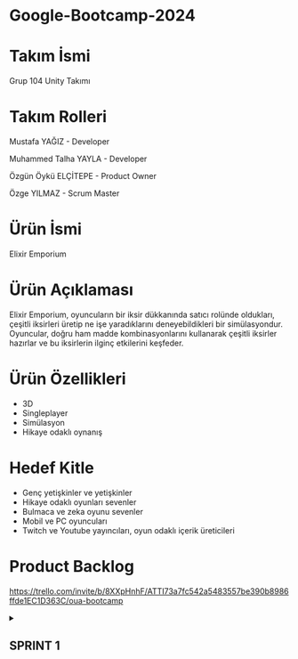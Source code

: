 # Google-Bootcamp-2024

# Takım İsmi
Grup 104 Unity Takımı

# Takım Rolleri
Mustafa YAĞIZ - Developer  

Muhammed Talha YAYLA - Developer 

Özgün Öykü ELÇİTEPE - Product Owner  

Özge YILMAZ - Scrum Master  

# Ürün İsmi
Elixir Emporium

# Ürün Açıklaması
Elixir Emporium, oyuncuların bir iksir dükkanında satıcı rolünde oldukları, çeşitli iksirleri üretip ne işe yaradıklarını deneyebildikleri bir simülasyondur. Oyuncular, doğru ham madde kombinasyonlarını kullanarak çeşitli iksirler hazırlar ve bu iksirlerin ilginç etkilerini keşfeder. 

# Ürün Özellikleri
- 3D
- Singleplayer
- Simülasyon
- Hikaye odaklı oynanış

# Hedef Kitle
- Genç yetişkinler ve yetişkinler
- Hikaye odaklı oyunları sevenler
- Bulmaca ve zeka oyunu sevenler
- Mobil ve PC oyuncuları
- Twitch ve Youtube yayıncıları, oyun odaklı içerik üreticileri

# Product Backlog
https://trello.com/invite/b/8XXpHnhF/ATTI73a7fc542a5483557be390b8986ffde1EC1D363C/oua-bootcamp

<details>
   <summary><h2> SPRINT 1 </h2></summary>
   
   
   # SPRINT 1
   - **Puan tamamlama mantığı:** Süreç boyunca tamamlanması planan toplam sprint puanı 34 olarak belirlenmiştir. İlk sprintte hedefin 10 puanlık kısmının bitirilmesi planlanmış ve hedefe ulaşılmıştır.
  
   - **Sprint Notları**
     * Product Owner rolü için Özgün Öykü Elçitepe seçildi.
     * Yapılacakların takibi için Trello kullanılması kararlaştırıldı.
     * Kullanıcak assetlerin low poly olmasına karar verildi.

  
   - **Daily Scrum:** Daily Scrum toplantıları sağladığı iletişim kolaylığı sebebiyle whatsapp üzerinden sağlanmıştır.

  

    *Whatsapp Daily Scrum Ekran Görüntüleri*

   <img width="818" alt="wp ss " src="https://github.com/mtalhaYAYLA/Google-Bootcamp-2024/assets/170249016/e34fb71d-607c-4b4f-9326-3e79f7218222">


   <img width="370" alt="wp ss 2" src="https://github.com/mtalhaYAYLA/Google-Bootcamp-2024/assets/170249016/9c253e11-e00d-4c8b-9d1c-8bf522b9142a">


   <img width="477" alt="wp ss 3" src="https://github.com/mtalhaYAYLA/Google-Bootcamp-2024/assets/170249016/db7ae95d-c0a1-46b1-b7f2-8768a3e79909">



   - **Sprint Board Update** 
   <img width="1079" alt="trello" src="https://github.com/mtalhaYAYLA/Google-Bootcamp-2024/assets/170249016/bd531e9e-f1e2-4f3f-98cc-d63d90b7140c">

   - **Ürün Durumu:** Ekran Görüntüleri
   ![WhatsApp Image 2024-06-29 at 21 19 47 (1)](https://github.com/mtalhaYAYLA/Google-Bootcamp-2024/assets/170249016/8b01d34e-8f81-4819-9002-ecad27869ccb)
   ![WhatsApp Image 2024-06-29 at 21 19 46](https://github.com/mtalhaYAYLA/Google-Bootcamp-2024/assets/170249016/16710e68-a46c-4cb9-a7ac-fedd378bf1dd)
   ![WhatsApp Image 2024-06-29 at 21 19 47](https://github.com/mtalhaYAYLA/Google-Bootcamp-2024/assets/170249016/e0ce7cff-17d3-4133-a965-78157352c945)
   ![WhatsApp Image 2024-07-04 at 22 55 48](https://github.com/mtalhaYAYLA/Google-Bootcamp-2024/assets/170249016/c2ca887a-49a6-4421-81d5-d08a6dc14469)
   ![WhatsApp Image 2024-07-04 at 22 55 51](https://github.com/mtalhaYAYLA/Google-Bootcamp-2024/assets/170249016/21f033c3-4747-41e7-80b8-71e682286395)

   - **Sprint Review**
     * Gökyüzü shader kullanarak oluşturuldu.
     * İksirlerin etkilerini kodlandı ve assetlere ekledi.
     * UI assetleri bulundu ve projeye dahil edildi.
     * Sprint review katılımcıları: Özgün Öykü Elçitepe, Özge Yılmaz, Mustafa Yağız, Muhammed Talha Yayla
   - **Sprint Retrospective:**
     * Ekip üyelerinin gelecek sprintlerde daha aktif olmasına vurgu yapılmıştır.
     * Takım toplantılarının daha düzenli ve planlı olması gerektiğine karar verilmiştir.


<details>
   <summary><h2> SPRINT 2 </h2></summary>
   
   # SPRINT 2 

   - **Puan tamamlama mantığı:** İkinci sprintte hedefin 12 puanlık kısmının bitirilmesi planlanmış ve hedefe ulaşılmıştır.
  
   - **Daily Scrum:** Daily Scrum toplantıları sağladığı iletişim kolaylığı sebebiyle whatsapp üzerinden sağlanmıştır.

  

    *Whatsapp Daily Scrum Ekran Görüntüleri*

   <img width="689" alt="2 wp ss" src="https://github.com/user-attachments/assets/9fdaee4e-0874-4f50-8806-87944b556072">
   <img width="676" alt="2 wp ss 2" src="https://github.com/user-attachments/assets/fb92a133-da8d-4d8f-85ed-94c07e3198f9">

   - **Sprint Board Update** 
   <img width="1075" alt="trello 2" src="https://github.com/user-attachments/assets/334cea36-d609-42a5-8fca-48c94dd653ee">

   - **Ürün Durumu:** Ekran Görüntüleri
    ![WhatsApp Image 2024-07-20 at 16 44 23](https://github.com/user-attachments/assets/8bb0575c-ff70-410c-9cce-b29729d9b686)
    ![WhatsApp Image 2024-07-20 at 16 45 23](https://github.com/user-attachments/assets/d3cac225-50b1-4184-be29-18bfd290df46)

   - **Sprint Review**
     * Gece gündüz döngüsü yazıldı.
     * Mekan tasarımı yapıldı
     * Sesler eklendi.
     * Sprint review katılımcıları: Özgün Öykü Elçitepe, Özge Yılmaz, Mustafa Yağız, Muhammed Talha Yayla
    
   - **Sprint Retrospective:**
     * Ekip üyelerinin gelecek sprintlerde daha aktif olmasına vurgu yapılmıştır.
     * Takım toplantılarının daha düzenli ve planlı olması gerektiğine karar verilmiştir.


<details>
   <summary><h2> SPRINT 3 </h2></summary>
   
   * # SPRINT 3

   - **Puan tamamlama mantığı:** Üçüncü sprintte hedefin 12 puanlık kısmının bitirilmesi planlanmış ve hedefe ulaşılmıştır. Böylece başlangıçta hedeflenen toplam 34 puana ulaşılmıştır.
  
   - **Daily Scrum:** Daily Scrum toplantıları sağladığı iletişim kolaylığı sebebiyle whatsapp üzerinden sağlanmıştır.

  

    *Whatsapp Daily Scrum Ekran Görüntüleri*
 
   <img width="715" alt="Ekran görüntüsü 2024-08-01 000128" src="https://github.com/user-attachments/assets/32c069bb-6119-4a02-8094-1bc135bb4b39">


   - **Sprint Board Update** 
   <img width="1076" alt="Ekran görüntüsü 2024-08-01 124308" src="https://github.com/user-attachments/assets/4b67cd5b-ff2b-4df5-8a42-2d387aaee864">


   - **Ürün Durumu:** Ekran Görüntüleri
   ![WhatsApp Image 2024-07-24 at 16 12 06](https://github.com/user-attachments/assets/2d23010b-c117-4f36-a424-d2ad81282c18)
   ![image](https://github.com/user-attachments/assets/4f13c2df-343e-4491-9985-2c7ee133d277)
   ![image](https://github.com/user-attachments/assets/1ed79fba-04d4-4a86-9fbf-0ff41749d4fb)

   - **Sprint Review**
     * Grubun ismine karar verildi.
     * Oyun giriş ekranı tasarlandı.
     * Ürün çıktısı alındı.
     * Sprint review katılımcıları: Özgün Öykü Elçitepe, Özge Yılmaz, Mustafa Yağız, Muhammed Talha Yayla
    
   - **Sprint Retrospective:**
     * Ekip üyeleri arasındaki iletişimin devam etmesine vurgu yapılmıştır.
